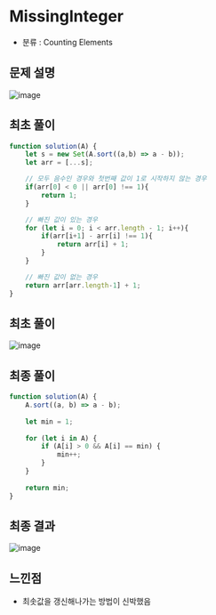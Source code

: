 # MissingInteger
* 분류 : Counting Elements
## 문제 설명
![image](https://user-images.githubusercontent.com/61656046/125965077-5f809ae3-093d-44a6-97c3-c1783ea7e024.png)
## 최초 풀이
```javascript
function solution(A) {
    let s = new Set(A.sort((a,b) => a - b));
    let arr = [...s];

    // 모두 음수인 경우와 첫번째 값이 1로 시작하지 않는 경우
    if(arr[0] < 0 || arr[0] !== 1){
        return 1;
    }

    // 빠진 값이 있는 경우
    for (let i = 0; i < arr.length - 1; i++){
        if(arr[i+1] - arr[i] !== 1){
            return arr[i] + 1;
        }
    }

    // 빠진 값이 없는 경우
    return arr[arr.length-1] + 1;
}
```
## 최초 풀이
![image](https://user-images.githubusercontent.com/61656046/125965666-090f202e-474f-4854-81ff-1201cef15787.png)

## 최종 풀이
```javascript
function solution(A) {
    A.sort((a, b) => a - b);
    
    let min = 1;
    
    for (let i in A) {
        if (A[i] > 0 && A[i] == min) {
            min++;
        }
    }
    
    return min;
}
```
## 최종 결과
![image](https://user-images.githubusercontent.com/61656046/125965115-423aee78-1950-4977-ac9a-77bb75812e1c.png)


## 느낀점
* 최솟값을 갱신해나가는 방법이 신박했음
